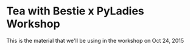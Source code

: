 # Tea with Bestie x PyLadies Workshop


This is the material that we'll be using in the workshop on Oct 24, 2015
